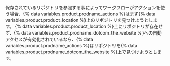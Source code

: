 保存されているリポジトリを参照する事によってワークフローがアクションを使う場合、{% data variables.product.prodname_actions %}はまず{% data variables.product.product_location %}上のリポジトリを見つけようとします。 {% data variables.product.product_location %}上にリポジトリが存在せず、{% data variables.product.prodname_dotcom_the_website %}への自動アクセスが有効化されているなら、{% data variables.product.prodname_actions %}はリポジトリを{% data variables.product.prodname_dotcom_the_website %}上で見つけようとします。